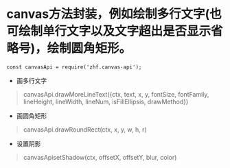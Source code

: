 # canvas方法封装，例如绘制多行文字(也可绘制单行文字以及文字超出是否显示省略号)，绘制圆角矩形。
```
const canvasApi = require('zhf.canvas-api');
```
* 画多行文字
> canvasApi.drawMoreLineText({ctx, text, x, y, fontSize, fontFamily, lineHeight, lineWidth, lineNum, isFillEllipsis, drawMethod})
* 画圆角矩形
> canvasApi.drawRoundRect(ctx, x, y, w, h, r)
* 设置阴影
> canvasApisetShadow(ctx, offsetX, offsetY, blur, color)
